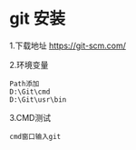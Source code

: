 # git 安装

1.下载地址
	<https://git-scm.com/>

2.环境变量

	Path添加
	D:\Git\cmd
	D:\Git\usr\bin

3.CMD测试

	cmd窗口输入git
